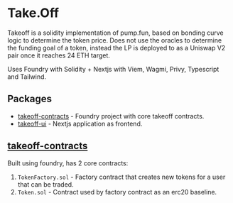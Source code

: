 # Take.Off

Takeoff is a solidity implementation of pump.fun, based on bonding curve logic to determine the token price. Does not use the oracles to determine the funding goal of a token, instead the LP is deployed to as a Uniswap V2 pair once it reaches 24 ETH target.

Uses Foundry with Solidity + Nextjs with Viem, Wagmi, Privy, Typescript and Tailwind.

## Packages

- [takeoff-contracts](https://github.com/gopiinho/takeoff/tree/main/takeoff-contracts) - Foundry project with core takeoff contracts.
- [takeoff-ui](https://github.com/gopiinho/takeoff/tree/main/takeoff-ui) - Nextjs application as frontend.

## [takeoff-contracts](https://github.com/gopiinho/takeoff/tree/main/takeoff-contracts)

Built using foundry, has 2 core contracts:

1. `TokenFactory.sol` - Factory contract that creates new tokens for a user that can be traded.
2. `Token.sol` - Contract used by factory contract as an erc20 baseline.
